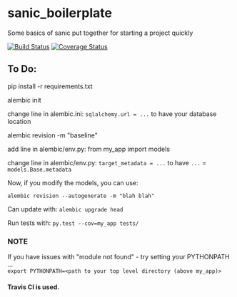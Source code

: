 # sanic_boilerplate
Some basics of sanic put together for starting a project quickly


[![Build Status](https://travis-ci.org/stoltzmaniac/sanic_boilerplate.svg)](https://travis-ci.org/stoltzmaniac/sanic_boilerplate)
[![Coverage Status](https://coveralls.io/repos/github/stoltzmaniac/sanic_boilerplate/badge.svg?branch=master)](https://coveralls.io/github/stoltzmaniac/sanic_boilerplate?branch=master)

## To Do:  

pip install -r requirements.txt  

alembic init  
    
change line in alembic.ini: `sqlalchemy.url = ...` to have your database location  

alembic revision -m "baseline"

add line in alembic/env.py: from my_app import models  

change line in alembic/env.py: `target_metadata = ...` to have `...` =  `models.Base.metadata`

Now, if you modify the models, you can use:  

`alembic revision --autogenerate -m "blah blah"`

Can update with: `alembic upgrade head`

Run tests with: `py.test --cov=my_app tests/` 

### NOTE ###  
If you have issues with "module not found" - try setting your PYTHONPATH ...  
`export PYTHONPATH=<path to your top level directory (above my_app)>`

#### Travis CI is used.